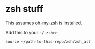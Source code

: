 # zsh stuff

This assumes [oh-my-zsh](https://ohmyz.sh/#install) is installed.

Add this to your `~/.zshrc`:

```
source ~/path-to-this-repo/zsh/zsh_all
```
